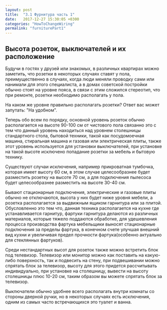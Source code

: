 ```yaml
---
layout: post
title:  "3.1 Фурнитура часть 1"
date:   2017-12-27 15:30:05 +0300
categories: "HowToChangeWiring"
permalink: "furniturePart1"
---
```

<h2>Высота розеток, выключателей и их расположение</h2>
Будучи в гостях у друзей или знакомых, в различных квартирах можно заметить, что розетки в некоторых случаях ставят у пола, преимущественно в случаях, когда люди меняли проводку сами или нанимали для этого специалиста, а в домах советской постройки обычно стоят на уровне пояса, в связи с этим сложился стереотип, что при ремонте, розетки необходимо располагать у пола.

На каком же уровне правильно располагать розетки?
Ответ вас может запутать: "На удобном".

Теперь обо всем по порядку, основной уровень розеток обычно располагается на высоте 90-100 см от чистового пола связанно это с тем что данный уровень находиться над уровнем столешницы стандартного стола, бытовой техники, такой как посудомоечная машина, стиральная машина и газовая или электрическая плиты, также этот уровень используется для установки выключателей, при установке на такой высоте исключено попадание розетки за мебель и бытовую технику.

Существуют случаи исключения, например прикроватная тумбочка, которая имеет высоту 60 см, в этом случае целесообразнее будет разместить розетку на высоте 70 см, а для подключения пылесоса будет целесообразнее разместить на высоте 30-40 см.

Бывают стационарные подключения, электрические и газовые плиты обычно не отключаются, высота у них будет ниже уровня мебели, а розетка располагается за выдвижным ящиком гарнитура или за плитой. Обусловленно это тем что, данная техника располагается на кухне где устанавливается гарнитур, фартуки гарнитура делаются из различных материалов, которые тяжело поддаются обработке, для удешевления процесса производства фартука мебельщики выносят стационарные подключения за пределы фартука, в конечном счете улучшая внешний вид кухни и увеличивая предел прочности фартука(особенно актуально для стеклянных фартуков).

Среди нестандартных высот для розеток также можно встретить блок под телевизор. Телевизор или монитор можно как поставить на какую-либо поверхность, так и подвесить на стену, при подвешивании можно спрятать блок за телевизор, высоту для этого придется рассчитывать индивидуально, при установке на столешницу, вывести на высоту столешницы плюс 10-20 см, таким образом вы можете спрятать блок за телевизор. 

Выключатели обычно удобнее всего располагать внутри комнаты со стороны дверной ручки, но в некоторых случаях есть исключения, одним из самых часто встречающихся это туалет и ванна.